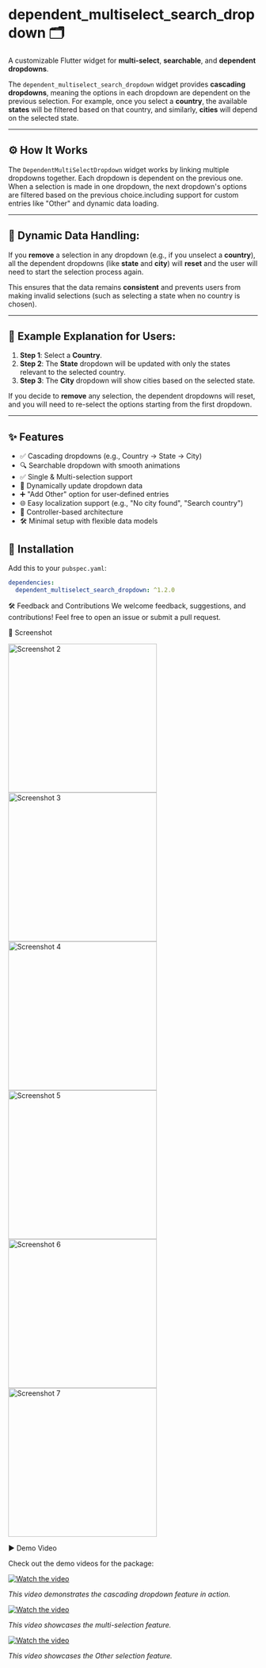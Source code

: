 # dependent_multiselect_search_dropdown 🗂️

A customizable Flutter widget for **multi-select**, **searchable**, and **dependent dropdowns**.

The `dependent_multiselect_search_dropdown` widget provides **cascading dropdowns**, meaning the options in each dropdown are dependent on the previous selection. For example, once you select a **country**, the available **states** will be filtered based on that country, and similarly, **cities** will depend on the selected state.

---

## ⚙️ How It Works

The `DependentMultiSelectDropdown` widget works by linking multiple dropdowns together. Each dropdown is dependent on the previous one. When a selection is made in one dropdown, the next dropdown's options are filtered based on the previous choice.including support for custom entries like "Other" and dynamic data loading.

---

## 🔄 Dynamic Data Handling:

If you **remove** a selection in any dropdown (e.g., if you unselect a **country**), all the dependent dropdowns (like **state** and **city**) will **reset** and the user will need to start the selection process again.

This ensures that the data remains **consistent** and prevents users from making invalid selections (such as selecting a state when no country is chosen).

---

## 📝 Example Explanation for Users:

1. **Step 1**: Select a **Country**.
2. **Step 2**: The **State** dropdown will be updated with only the states relevant to the selected country.
3. **Step 3**: The **City** dropdown will show cities based on the selected state.

If you decide to **remove** any selection, the dependent dropdowns will reset, and you will need to re-select the options starting from the first dropdown.

---

## ✨ Features

- ✅ Cascading dropdowns (e.g., Country → State → City)
- 🔍 Searchable dropdown with smooth animations
- ✅ Single & Multi-selection support
- 🔄 Dynamically update dropdown data
- ➕ "Add Other" option for user-defined entries
- 🌐 Easy localization support (e.g., "No city found", "Search country")
- 🧠 Controller-based architecture
- 🛠️ Minimal setup with flexible data models

## 🚀 Installation

Add this to your `pubspec.yaml`:

```yaml
dependencies:
  dependent_multiselect_search_dropdown: ^1.2.0
```

🛠️ Feedback and Contributions
We welcome feedback, suggestions, and contributions! Feel free to open an issue or submit a pull request.


📸 Screenshot

<img src="assets/Screenshot_2.jpg" alt="Screenshot 2" width="300"/>

<img src="assets/Screenshot_3.jpg" alt="Screenshot 3" width="300"/>

<img src="assets/Screenshot_4.jpg" alt="Screenshot 4" width="300"/>

<img src="assets/Screenshot_5.jpg" alt="Screenshot 5" width="300"/>

<img src="assets/Screenshot_6.jpg" alt="Screenshot 6" width="300"/>

<img src="assets/Screenshot_7.jpg" alt="Screenshot 7" width="300"/>


▶ Demo Video

Check out the demo videos for the package:

[![Watch the video](https://img.youtube.com/vi/9c93fJ3yyyY/0.jpg)](https://www.youtube.com/shorts/9c93fJ3yyyY)

_This video demonstrates the cascading dropdown feature in action._

[![Watch the video](https://img.youtube.com/vi/3ZFJjEoIv6U/0.jpg)](https://www.youtube.com/shorts/3ZFJjEoIv6U)

_This video showcases the multi-selection feature._

[![Watch the video](https://img.youtube.com/vi/3ZFJjEoIv6U/0.jpg)](https://www.youtube.com/shorts/MqsgP7Tolpk)

_This video showcases the Other selection feature._
